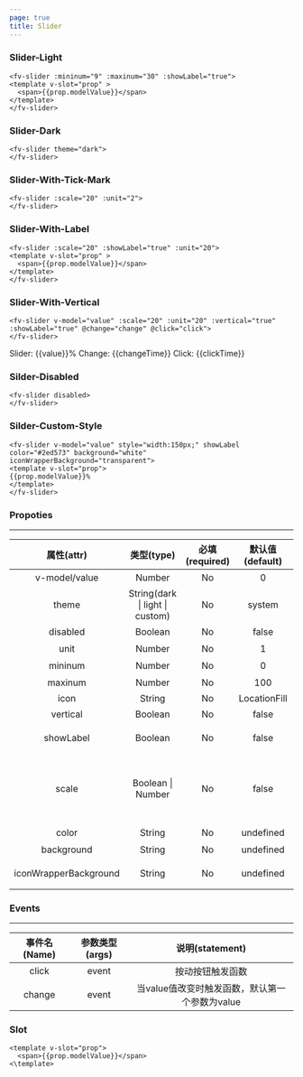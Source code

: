 ```yaml
---
page: true
title: Slider
---
```


<script>
  export default {
    data(){
      return {
        value:50,
        changeTime:0,
        clickTime:0
      }
    },
    methods:{
      change(){
        this.changeTime++;
      },
      click(){
        this.clickTime++;
      }
    }
  }
</script>

### Slider-Light
   

   

<ClientOnly>
<fv-slider :mininum="9" :maxinum="30" :showLabel="true">
<template v-slot="prop" >
  <span>{{prop.modelValue}}</span>
</template>
</fv-slider>
</ClientOnly>

```vue
<fv-slider :mininum="9" :maxinum="30" :showLabel="true">
<template v-slot="prop" >
  <span>{{prop.modelValue}}</span>
</template>
</fv-slider>
```

### Slider-Dark


<ClientOnly>
<fv-slider theme="dark">
</fv-slider>
</ClientOnly>

```vue
<fv-slider theme="dark">
</fv-slider>
```

### Slider-With-Tick-Mark


<ClientOnly>
<fv-slider :scale="20" :unit="2">
</fv-slider>
</ClientOnly>

```vue
<fv-slider :scale="20" :unit="2">
</fv-slider>
```

### Slider-With-Label


<ClientOnly>
<fv-slider :scale="20" :showLabel="true" :unit="20">
<template v-slot="prop" >
  <span>{{prop.modelValue}}</span>
</template>
</fv-slider>
</ClientOnly>

```vue
<fv-slider :scale="20" :showLabel="true" :unit="20">
<template v-slot="prop" >
  <span>{{prop.modelValue}}</span>
</template>
</fv-slider>
```

### Slider-With-Vertical


<ClientOnly>
<fv-slider v-model="value" :scale="20" :unit="20" :vertical="true" :showLabel="true" @change="change" @click="click">
</fv-slider>
</ClientOnly>

```vue
<fv-slider v-model="value" :scale="20" :unit="20" :vertical="true" :showLabel="true" @change="change" @click="click">
</fv-slider>
```
Slider: {{value}}%  Change: {{changeTime}} Click: {{clickTime}}


### Silder-Disabled

<ClientOnly>
<fv-slider disabled>
</fv-slider>
</ClientOnly> 

```vue
<fv-slider disabled>
</fv-slider> 
```

### Silder-Custom-Style

<ClientOnly>
<fv-slider v-model="value" style="width:150px;" showLabel color="#2ed573" background="white" iconWrapperBackground="transparent">
<template v-slot="prop">
{{prop.modelValue}}%
</template>
</fv-slider>
</ClientOnly>  

```vue
<fv-slider v-model="value" style="width:150px;" showLabel color="#2ed573" background="white" iconWrapperBackground="transparent">
<template v-slot="prop">
{{prop.modelValue}}%
</template>
</fv-slider>  
```


### Propoties
---
|      属性(attr)       |           类型(type)            | 必填(required) | 默认值(default) |                说明(statement)                 |
|:---------------------:|:-------------------------------:|:--------------:|:---------------:|:----------------------------------------------:|
|     v-model/value     |             Number              |       No       |        0        |                    绑定的值                    |
|         theme         | String(dark \| light \| custom) |       No       |     system      |                    主题颜色                    |
|       disabled        |             Boolean             |       No       |      false      |                    是否禁用                    |
|         unit          |             Number              |       No       |        1        |                   一格的间隔                   |
|        mininum        |             Number              |       No       |        0        |                     最小值                     |
|        maxinum        |             Number              |       No       |       100       |                     最大值                     |
|         icon          |             String              |       No       |  LocationFill   |                    MS-icon                     |
|       vertical        |             Boolean             |       No       |      false      |                    是否垂直                    |
|       showLabel       |             Boolean             |       No       |      false      |                  是否显示标签                  |
|         scale         |        Boolean \| Number        |       No       |      false      | 是否显示刻度，刻度长度，如果为真则跟随unit大小 |
|         color         |             String              |       No       |    undefined    |                   按钮的颜色                   |
|      background       |             String              |       No       |    undefined    |                    背景颜色                    |
| iconWrapperBackground |             String              |       No       |    undefined    |              icon外围容器背景颜色              |

### Events
---
| 事件名(Name) | 参数类型(args) |                说明(statement)                 |
|:------------:|:--------------:|:----------------------------------------------:|
|    click     |     event      |                按动按钮触发函数                |
|    change    |     event      | 当value值改变时触发函数，默认第一个参数为value |

### Slot
``` vue-html
<template v-slot="prop">
  <span>{{prop.modelValue}}</span>
<\template>
```